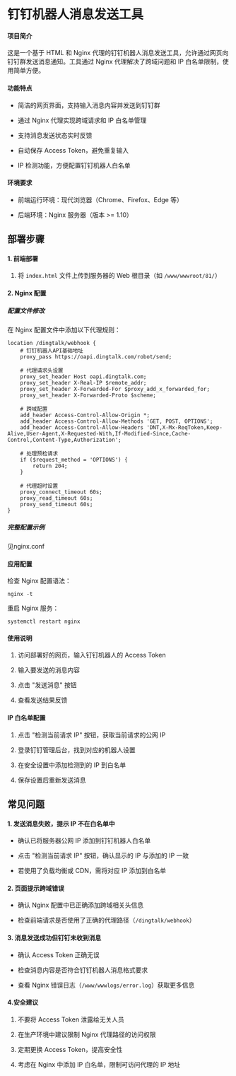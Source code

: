 # 钉钉机器人消息发送工具



#### 项目简介



这是一个基于 HTML 和 Nginx 代理的钉钉机器人消息发送工具，允许通过网页向钉钉群发送消息通知。工具通过 Nginx 代理解决了跨域问题和 IP 白名单限制，使用简单方便。


####  功能特点





*   简洁的网页界面，支持输入消息内容并发送到钉钉群


*   通过 Nginx 代理实现跨域请求和 IP 白名单管理


*   支持消息发送状态实时反馈


*   自动保存 Access Token，避免重复输入


*   IP 检测功能，方便配置钉钉机器人白名单


#### 环境要求





*   前端运行环境：现代浏览器（Chrome、Firefox、Edge 等）


*   后端环境：Nginx 服务器（版本 >= 1.10）


## 部署步骤



#### 1. 前端部署&#xA;



1.  将 `index.html` 文件上传到服务器的 Web 根目录（如 `/www/wwwroot/81/`）


#### 2. Nginx 配置&#xA;

##### 配置文件修改&#xA;

在 Nginx 配置文件中添加以下代理规则：




```
location /dingtalk/webhook {
    # 钉钉机器人API基础地址
    proxy_pass https://oapi.dingtalk.com/robot/send;
    
    # 代理请求头设置
    proxy_set_header Host oapi.dingtalk.com;
    proxy_set_header X-Real-IP $remote_addr;
    proxy_set_header X-Forwarded-For $proxy_add_x_forwarded_for;
    proxy_set_header X-Forwarded-Proto $scheme;
    
    # 跨域配置
    add_header Access-Control-Allow-Origin *;
    add_header Access-Control-Allow-Methods 'GET, POST, OPTIONS';
    add_header Access-Control-Allow-Headers 'DNT,X-Mx-ReqToken,Keep-Alive,User-Agent,X-Requested-With,If-Modified-Since,Cache-Control,Content-Type,Authorization';
    
    # 处理预检请求
    if ($request_method = 'OPTIONS') {
        return 204;
    }
    
    # 代理超时设置
    proxy_connect_timeout 60s;
    proxy_read_timeout 60s;
    proxy_send_timeout 60s;
}
```

##### 完整配置示例&#xA;

见nginx.conf

#### 应用配置&#xA;



检查 Nginx 配置语法：




```
nginx -t
```



重启 Nginx 服务：




```
systemctl restart nginx
```

#### 使用说明





1.  访问部署好的网页，输入钉钉机器人的 Access Token


2.  输入要发送的消息内容


3.  点击 "发送消息" 按钮


4.  查看发送结果反馈


#### IP 白名单配置





1.  点击 "检测当前请求 IP" 按钮，获取当前请求的公网 IP


2.  登录钉钉管理后台，找到对应的机器人设置


3.  在安全设置中添加检测到的 IP 到白名单


4.  保存设置后重新发送消息


## 常见问题



#### 1. 发送消息失败，提示 IP 不在白名单中&#xA;



*   确认已将服务器公网 IP 添加到钉钉机器人白名单


*   点击 "检测当前请求 IP" 按钮，确认显示的 IP 与添加的 IP 一致


*   若使用了负载均衡或 CDN，需将对应 IP 添加到白名单


#### 2. 页面提示跨域错误&#xA;



*   确认 Nginx 配置中已正确添加跨域相关头信息


*   检查前端请求是否使用了正确的代理路径（`/dingtalk/webhook`）


#### 3. 消息发送成功但钉钉未收到消息&#xA;



*   确认 Access Token 正确无误


*   检查消息内容是否符合钉钉机器人消息格式要求


*   查看 Nginx 错误日志（`/www/wwwlogs/error.log`）获取更多信息


#### 4.安全建议





1.  不要将 Access Token 泄露给无关人员


2.  在生产环境中建议限制 Nginx 代理路径的访问权限


3.  定期更换 Access Token，提高安全性


4.  考虑在 Nginx 中添加 IP 白名单，限制可访问代理的 IP 地址

